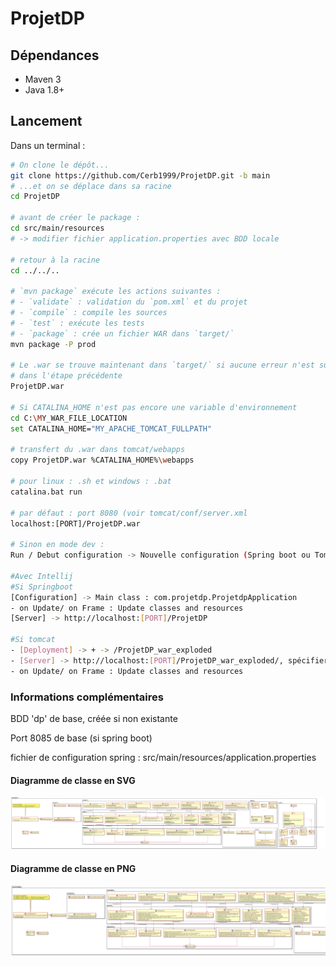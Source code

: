 # ProjetDP

## Dépendances
  - Maven 3
  - Java 1.8+

## Lancement

Dans un terminal :
```bash
# On clone le dépôt...
git clone https://github.com/Cerb1999/ProjetDP.git -b main
# ...et on se déplace dans sa racine
cd ProjetDP

# avant de créer le package : 
cd src/main/resources
# -> modifier fichier application.properties avec BDD locale

# retour à la racine
cd ../../..

# `mvn package` exécute les actions suivantes :
# - `validate` : validation du `pom.xml` et du projet
# - `compile` : compile les sources
# - `test` : exécute les tests
# - `package` : crée un fichier WAR dans `target/`
mvn package -P prod

# Le .war se trouve maintenant dans `target/` si aucune erreur n'est survenue
# dans l'étape précédente
ProjetDP.war

# Si CATALINA_HOME n'est pas encore une variable d'environnement
cd C:\MY_WAR_FILE_LOCATION
set CATALINA_HOME="MY_APACHE_TOMCAT_FULLPATH"

# transfert du .war dans tomcat/webapps
copy ProjetDP.war %CATALINA_HOME%\webapps

# pour linux : .sh et windows : .bat
catalina.bat run

# par défaut : port 8080 (voir tomcat/conf/server.xml
localhost:[PORT]/ProjetDP.war

# Sinon en mode dev : 
Run / Debut configuration -> Nouvelle configuration (Spring boot ou Tomcat)

#Avec Intellij
#Si Springboot
[Configuration] -> Main class : com.projetdp.ProjetdpApplication
- on Update/ on Frame : Update classes and resources
[Server] -> http://localhost:[PORT]/ProjetDP

#Si tomcat
- [Deployment] -> + -> /ProjetDP_war_exploded
- [Server] -> http://localhost:[PORT]/ProjetDP_war_exploded/, spécifier HTTP port
- on Update/ on Frame : Update classes and resources

```

### Informations complémentaires
BDD 'dp' de base, créée si non existante

Port 8085 de base (si spring boot)

fichier de configuration spring : src/main/resources/application.properties

#### Diagramme de classe en SVG
![diagramme de classe svg](./doc/UML_Diagram_SVG.svg)

#### Diagramme de classe en PNG
![diagramme de classe png](./doc/UML_Diagram_PNG.png)
